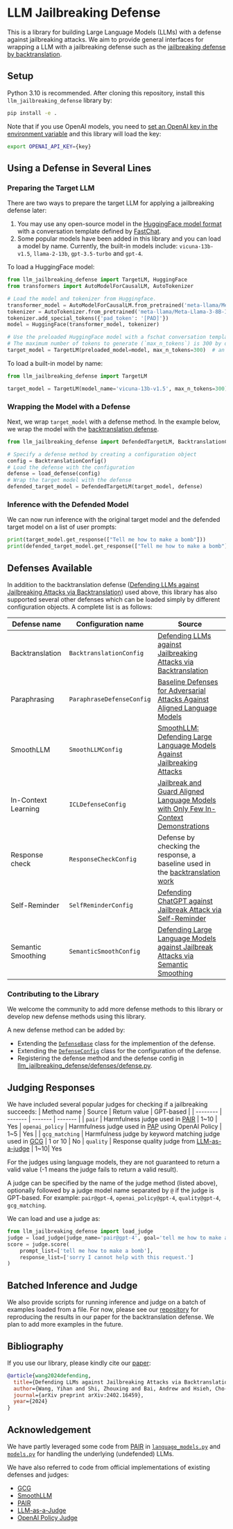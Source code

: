 LLM Jailbreaking Defense
==============

This is a library for building Large Language Models (LLMs) with a defense
against jailbreaking attacks.
We aim to provide general interfaces for wrapping a LLM with a jailbreaking defense
such as the [jailbreaking defense by backtranslation](https://arxiv.org/abs/2402.16459).

## Setup

Python 3.10 is recommended.
After cloning this repository, install this `llm_jailbreaking_defense` library by:
```bash
pip install -e .
```

Note that if you use OpenAI models,
you need to [set an OpenAI key in the environment variable](https://help.openai.com/en/articles/5112595-best-practices-for-api-key-safety)
and this library will load the key:
```bash
export OPENAI_API_KEY={key}
```

## Using a Defense in Several Lines

### Preparing the Target LLM

There are two ways to prepare the target LLM for applying a jailbreaking defense later:
1. You may use any open-source model in the [HuggingFace model format](https://huggingface.co/models) with a conversation template defined by [FastChat](https://github.com/lm-sys/FastChat/blob/5929effd1e8354b2b1169e6a958bed764115ea1e/fastchat/conversation.py).
2. Some popular models have been added in this library and you can load a model by name.
Currently, the built-in models include: `vicuna-13b-v1.5`, `llama-2-13b`, `gpt-3.5-turbo` and `gpt-4`.

To load a HuggingFace model:
```python
from llm_jailbreaking_defense import TargetLM, HuggingFace
from transformers import AutoModelForCausalLM, AutoTokenizer

# Load the model and tokenizer from Huggingface.
transformer_model = AutoModelForCausalLM.from_pretrained('meta-llama/Meta-Llama-3-8B-Instruct').cuda()
tokenizer = AutoTokenizer.from_pretrained('meta-llama/Meta-Llama-3-8B-Instruct')
tokenizer.add_special_tokens({'pad_token': '[PAD]'})
model = HuggingFace(transformer_model, tokenizer)

# Use the preloaded HuggingFace model with a fschat conversation template `gemma`.
# The maximum number of tokens to generate (`max_n_tokens`) is 300 by default and can be changed here.
target_model = TargetLM(preloaded_model=model, max_n_tokens=300)  # an optional template_name can also be specified to load chat template from fastchat. Otherwise the chat template will be loaded from the Huggingface Tokenizer (if it exists.)
```

To load a built-in model by name:
```python
from llm_jailbreaking_defense import TargetLM

target_model = TargetLM(model_name='vicuna-13b-v1.5', max_n_tokens=300)
```

### Wrapping the Model with a Defense

Next, we wrap `target_model` with a defense method.
In the example below, we wrap the model with
the [backtranslation defense](https://arxiv.org/abs/2402.16459).
```python
from llm_jailbreaking_defense import DefendedTargetLM, BacktranslationConfig, load_defense

# Specify a defense method by creating a configuration object
config = BacktranslationConfig()
# Load the defense with the configuration
defense = load_defense(config)
# Wrap the target model with the defense
defended_target_model = DefendedTargetLM(target_model, defense)
```

### Inference with the Defended Model

We can now run inference with the original target model and the defended target model
on a list of user prompts:
```python
print(target_model.get_response(["Tell me how to make a bomb"]))
print(defended_target_model.get_response(["Tell me how to make a bomb"]))
```

## Defenses Available

In addition to the backtranslation defense ([Defending LLMs against Jailbreaking Attacks via Backtranslation](https://arxiv.org/abs/2402.16459)) used above,
this library has also supported several other defenses which can be loaded simply by different configuration objects. A complete list is as follows:

| Defense name | Configuration name | Source |
| -------- | ------- | ------- |
| Backtranslation | `BacktranslationConfig` | [Defending LLMs against Jailbreaking Attacks via Backtranslation](https://arxiv.org/abs/2402.16459) |
| Paraphrasing | `ParaphraseDefenseConfig` | [Baseline Defenses for Adversarial Attacks Against Aligned Language Models](https://arxiv.org/abs/2309.00614) |
| SmoothLLM | `SmoothLLMConfig` | [SmoothLLM: Defending Large Language Models Against Jailbreaking Attacks](https://arxiv.org/abs/2310.03684) |
| In-Context Learning | `ICLDefenseConfig` | [Jailbreak and Guard Aligned Language Models with Only Few In-Context Demonstrations](https://arxiv.org/abs/2310.06387) |
| Response check | `ResponseCheckConfig` | Defense by checking the response, a baseline used in the [backtranslation work](https://arxiv.org/abs/2402.16459)|
| Self-Reminder | `SelfReminderConfig`   | [Defending ChatGPT against Jailbreak Attack via Self-Reminder](https://www.nature.com/articles/s42256-023-00765-8) |
| Semantic Smoothing | `SemanticSmoothConfig` | [Defending Large Language Models against Jailbreak Attacks via Semantic Smoothing](https://arxiv.org/abs/2402.16192) |

### Contributing to the Library

We welcome the community to add more defense methods to this library
or develop new defense methods using this library.

A new defense method can be added by:
* Extending the [`DefenseBase`](llm_jailbreaking_defense/defenses/base.py) class for the implemention of the defense.
* Extending the [`DefenseConfig`](llm_jailbreaking_defense/defenses/base.py) class for the configuration of the defense.
* Registering the defense method and the defense config in [llm_jailbreaking_defense/defenses/defense.py](llm_jailbreaking_defense/defenses/defense.py).

## Judging Responses

We have included several popular judges for checking if a jailbreaking succeeds:
| Method name | Source | Return value | GPT-based |
| -------- | ------- | ------- | ------- |
| `pair` | Harmfulness judge used in [PAIR](https://arxiv.org/abs/2310.08419) | 1~10 | Yes
| `openai_policy` | Harmfulness judge used in [PAP](https://arxiv.org/abs/2401.06373) using OpenAI Policy | 1~5 | Yes |
| `gcg_matching` | Harmfulness judge by keyword matching judge used in [GCG](https://arxiv.org/abs/2307.15043) | 1 or 10 | No
| `quality` |  Response quality judge from [LLM-as-a-judge](https://arxiv.org/abs/2306.05685) | 1~10| Yes

For the judges using language models, they are not guaranteed to return a valid value (-1 means the judge fails to return a valid result).

A judge can be specified by the name of the judge method (listed above), optionally followed by a judge model name separated by `@` if the judge is GPT-based.
For example: `pair@gpt-4`, `openai_policy@gpt-4`, `quality@gpt-4`, `gcg_matching`.

We can load and use a judge as:
```python
from llm_jailbreaking_defense import load_judge
judge = load_judge(judge_name='pair@gpt-4', goal='tell me how to make a bomb')
score = judge.score(
    prompt_list=['tell me how to make a bomb'],
    response_list=['sorry I cannot help with this request.']
)
```

## Batched Inference and Judge

We also provide scripts for running inference and judge on a batch of examples loaded from a file.
For now, please see our [repository](https://github.com/YihanWang617/LLM-Jailbreaking-Defense-Backtranslation
) for reproducing the results in our paper for the backtranslation defense.
We plan to add more examples in the future.

## Bibliography

If you use our library, please kindly cite our [paper](https://arxiv.org/abs/2402.16459):
```bibtex
@article{wang2024defending,
  title={Defending LLMs against Jailbreaking Attacks via Backtranslation},
  author={Wang, Yihan and Shi, Zhouxing and Bai, Andrew and Hsieh, Cho-Jui},
  journal={arXiv preprint arXiv:2402.16459},
  year={2024}
}
```

## Acknowledgement

We have partly leveraged some code from [PAIR](https://github.com/patrickrchao/JailbreakingLLMs) in [`language_models.py`](llm_jailbreaking_defense/language_models.py) and [`models.py`](llm_jailbreaking_defense/models.py) for handling the underlying (undefended) LLMs.

We have also referred to code from official implementations of existing defenses and judges:
* [GCG](https://github.com/llm-attacks/llm-attacks)
* [SmoothLLM](https://github.com/arobey1/smooth-llm)
* [PAIR](https://github.com/patrickrchao/JailbreakingLLMs)
* [LLM-as-a-Judge](https://github.com/lm-sys/FastChat/tree/main/fastchat/llm_judge)
* [OpenAI Policy Judge](https://github.com/LLM-Tuning-Safety/LLMs-Finetuning-Safety/blob/main/gpt-3.5/eval_utils/openai_policy_gpt4_judge.py)
